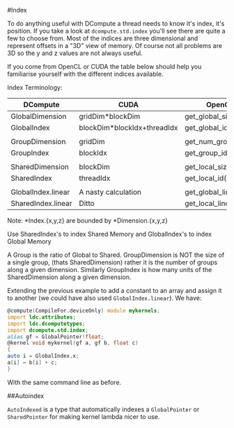 #Index

To do anything useful with DCompute a thread needs to know it's index, it's position.
If you take a look at `dcompute.std.index` you'll see there are quite a few to choose from.
Most of the indices are three dimensional and represent offsets in a "3D" view of memory.
Of course not all problems are 3D so the y and z values are not always useful.

If you come from OpenCL or CUDA the table below should help you familiarise yourself with the different indices available.

Index Terminology:

| DCompute           | CUDA                        | OpenCL
|--------------------|-----------------------------|--------
| GlobalDimension    | gridDim*blockDim            | get_global_size()
| GlobalIndex        | blockDim*blockIdx+threadIdx | get_global_id()
|                    |                             |
| GroupDimension     | gridDim                     | get_num_groups()
| GroupIndex         | blockIdx                    | get_group_id()
|                    |                             |
| SharedDimension    | blockDim                    | get_local_size()
| SharedIndex        | threadIdx                   | get_local_id()
|                    |                             |
| GlobalIndex.linear | A nasty calculation         | get_global_linear_id()
| SharedIndex.linear | Ditto                       | get_local_linear_id()

Note:
\*Index.{x,y,z} are bounded by \*Dimension.{x,y,z}

Use SharedIndex's to index Shared Memory and GlobalIndex's to index Global Memory

A Group is the ratio of Global to Shared. GroupDimension is NOT the size of a single
group, (thats SharedDimension) rather it is the number of groups along a given dimension.
Similarly GroupIndex is how many units of the SharedDimension along a given dimension.

Extending the previous example to add a constant to an array and assign it to another 
(we could have also used `GlobalIndex.linear`). We have:

```d
@compute(CompileFor.deviceOnly) module mykernels;
import ldc.attributes;
import ldc.dcomputetypes;
import dcompute.std.index;
alias gf = GlobalPointer!float;
@kernel void mykernel(gf a, gf b, float c)
{
auto i = GlobalIndex.x;
a[i] = b[i] + c;
}
```  

With the same command line as before.

##Autoindex

`AutoIndexed` is a type that automatically indexes a `GlobalPointer` or `SharedPointer` 
for making kernel lambda nicer to use.
